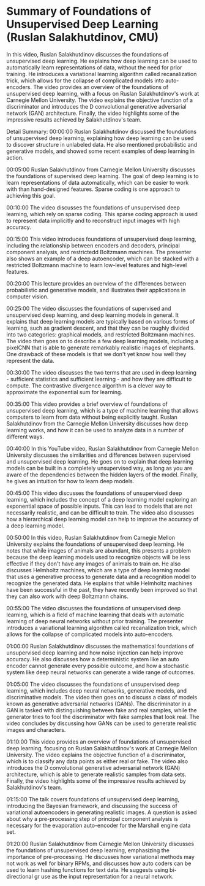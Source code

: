 # Summary of Foundations of Unsupervised Deep Learning (Ruslan Salakhutdinov, CMU)

In this video, Ruslan Salakhutdinov discusses the foundations of unsupervised deep learning. He explains how deep learning can be used to automatically learn representations of data, without the need for prior training. He introduces a variational learning algorithm called recanalization trick, which allows for the collapse of complicated models into auto-encoders.
The video provides an overview of the foundations of unsupervised deep learning, with a focus on Ruslan Salakhutdinov's work at Carnegie Mellon University. The video explains the objective function of a discriminator and introduces the D convolutional generative adversarial network (GAN) architecture. Finally, the video highlights some of the impressive results achieved by Salakhutdinov's team.

Detail Summary: 
00:00:00
Ruslan Salakhutdinov discussed the foundations of unsupervised deep learning, explaining how deep learning can be used to discover structure in unlabeled data. He also mentioned probabilistic and generative models, and showed some recent examples of deep learning in action.

00:05:00
Ruslan Salakhutdinov from Carnegie Mellon University discusses the foundations of supervised deep learning. The goal of deep learning is to learn representations of data automatically, which can be easier to work with than hand-designed features. Sparse coding is one approach to achieving this goal.

00:10:00
The video discusses the foundations of unsupervised deep learning, which rely on sparse coding. This sparse coding approach is used to represent data implicitly and to reconstruct input images with high accuracy.

00:15:00
This video introduces foundations of unsupervised deep learning, including the relationship between encoders and decoders, principal component analysis, and restrictedd Boltzmann machines. The presenter also shows an example of a deep autoencoder, which can be stacked with a restricted Boltzmann machine to learn low-level features and high-level features.

00:20:00
This lecture provides an overview of the differences between probabilistic and generative models, and illustrates their applications in computer vision.

00:25:00
The video discusses the foundations of supervised and unsupervised deep learning, and deep learning models in general. It explains that deep learning models are typically based on various forms of learning, such as gradient descent, and that they can be roughly divided into two categories: graphical models, and restricted Boltzmann machines. The video then goes on to describe a few deep learning models, including a pixelCNN that is able to generate remarkably realistic images of elephants. One drawback of these models is that we don't yet know how well they represent the data.

00:30:00
The video discusses the two terms that are used in deep learning - sufficient statistics and sufficient learning - and how they are difficult to compute. The contrastive divergence algorithm is a clever way to approximate the exponential sum for learning.

00:35:00
This video provides a brief overview of foundations of unsupervised deep learning, which is a type of machine learning that allows computers to learn from data without being explicitly taught. Ruslan Salakhutdinov from the Carnegie Mellon University discusses how deep learning works, and how it can be used to analyze data in a number of different ways.

00:40:00
In this YouTube video, Ruslan Salakhutdinov from Carnegie Mellon University discusses the similarities and differences between supervised and unsupervised deep learning. He goes on to explain that deep learning models can be built in a completely unsupervised way, as long as you are aware of the dependencies between the hidden layers of the model. Finally, he gives an intuition for how to learn deep models.

00:45:00
This video discusses the foundations of unsupervised deep learning, which includes the concept of a deep learning model exploring an exponential space of possible inputs. This can lead to models that are not necessarily realistic, and can be difficult to train. The video also discusses how a hierarchical deep learning model can help to improve the accuracy of a deep learning model.

00:50:00
In this video, Ruslan Salakhutdinov from Carnegie Mellon University explains the foundations of unsupervised deep learning. He notes that while images of animals are abundant, this presents a problem because the deep learning models used to recognize objects will be less effective if they don't have any images of animals to train on. He also discusses Helmholtz machines, which are a type of deep learning model that uses a generative process to generate data and a recognition model to recognize the generated data. He explains that while Helmholtz machines have been successful in the past, they have recently been improved so that they can also work with deep Boltzmann chains.

00:55:00
The video discusses the foundations of unsupervised deep learning, which is a field of machine learning that deals with automatic learning of deep neural networks without prior training. The presenter introduces a variational learning algorithm called recanalization trick, which allows for the collapse of complicated models into auto-encoders.

01:00:00
Ruslan Salakhutdinov discusses the mathematical foundations of unsupervised deep learning and how noise injection can help improve accuracy. He also discusses how a deterministic system like an auto encoder cannot generate every possible outcome, and how a stochastic system like deep neural networks can generate a wide range of outcomes.

01:05:00
The video discusses the foundations of unsupervised deep learning, which includes deep neural networks, generative models, and discriminative models. The video then goes on to discuss a class of models known as generative adversarial networks (GANs). The discriminator in a GAN is tasked with distinguishing between fake and real samples, while the generator tries to fool the discriminator with fake samples that look real. The video concludes by discussing how GANs can be used to generate realistic images and characters.

01:10:00
This video provides an overview of foundations of unsupervised deep learning, focusing on Ruslan Salakhutdinov's work at Carnegie Mellon University. The video explains the objective function of a discriminator, which is to classify any data points as either real or fake. The video also introduces the D convolutional generative adversarial network (GAN) architecture, which is able to generate realistic samples from data sets. Finally, the video highlights some of the impressive results achieved by Salakhutdinov's team.

01:15:00
The talk covers foundations of unsupervised deep learning, introducing the Bayesian framework, and discussing the success of variational autoencoders in generating realistic images. A question is asked about why a pre-processing step of principal component analysis is necessary for the evaporation auto-encoder for the Marshall engine data set.

01:20:00
Ruslan Salakhutdinov from Carnegie Mellon University discusses the foundations of unsupervised deep learning, emphasizing the importance of pre-processing. He discusses how variational methods may not work as well for binary RPMs, and discusses how auto coders can be used to learn hashing functions for text data. He suggests using bi-directional gr use as the input representation for a neural network.

